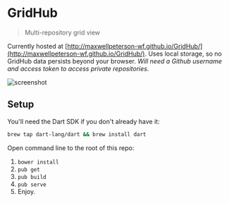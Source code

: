 # GridHub
> Multi-repository grid view

Currently hosted at [http://maxwellpeterson-wf.github.io/GridHub/](http://maxwellpeterson-wf.github.io/GridHub/). Uses local storage, so no GridHub data persists beyond your browser. _Will need a Github username and access token to access private repositories._

![screenshot](https://www.dropbox.com/s/9duh4v49mm4dedo/Screenshot%202015-01-30%2013.46.05.png?dl=1)

## Setup

You'll need the Dart SDK if you don't already have it:

```bash
brew tap dart-lang/dart && brew install dart
```

Open command line to the root of this repo:

1. `bower install`
2. `pub get`
3. `pub build`
4. `pub serve`
5. Enjoy.

